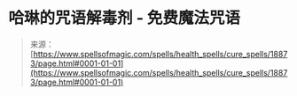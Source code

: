 <!--yml

category: 未分类

date: 2024-06-12 19:00:28

-->

# 哈琳的咒语解毒剂 - 免费魔法咒语

> 来源：[https://www.spellsofmagic.com/spells/health_spells/cure_spells/18873/page.html#0001-01-01](https://www.spellsofmagic.com/spells/health_spells/cure_spells/18873/page.html#0001-01-01)
